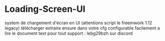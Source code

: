 # Loading-Screen-UI
system de chargement d'écran en UI (attentions script  le freemwork 1.12 legacy)
télécharger
extraire
ensure dans votre cfg
configurable facilement a lire le document text 
pour tout support : lebg29bzh sur discord
